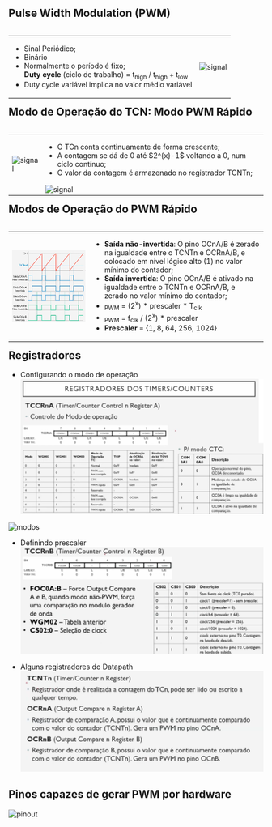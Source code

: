 ## Pulse Width Modulation (PWM)

 <table style="float:right">
  <tr>
    <td>
      <ul>
        <li>Sinal Periódico;</li>
        <li>Binário</li>
        <li>Normalmente o período é fixo;</li>
        <math>
        <b>Duty cycle</b> (ciclo de trabalho) = t<sub>high</sub> / t<sub>high</sub> + t<sub>low</sub>
        </math>
        <li>Duty cycle variável implica no valor médio variável</li>
      </ul> 
    </td>
    <td>
     <img src="https://static.wixstatic.com/media/d63230_2efb8fc9651d4bfeaf816600ec662eb1~mv2.gif" alt="signal" width="100%" height="100%" style="vertical-align:middle">
    </td>
  </tr>
</table> 

## Modo de Operação do TCN: Modo PWM Rápido
<table style="float:right">
  <tr>
    <td>
     <img src="https://blogger.googleusercontent.com/img/b/R29vZ2xl/AVvXsEiU2S4JqB4NH_HpJ_yAoV54W4Gx7bHmvx5dVqaPvyWLoYrDGTOaDezWeToiUx3QiziC5_r_FxA1Prxcee0dFBLKeli2dvOw-8XMn2RM7McwpyTR1mvk38bfxvCYGqeMjRmEWjPMfRQSRUY/s1600/12.png" alt="signal" width="100%" height="100%" style="vertical-align:middle">
   </td>
   <td>
      <ul>
        <li>O TCn conta continuamente de forma crescente;</li>
        <li>A contagem se dá de 0 até $2^{x}-1$ voltando a 0, num ciclo contínuo;</li>
        <li>O valor da contagem é armazenado no registrador TCNTn;</li>
      </ul>
     <img src="https://www.electronicwings.com/storage/PlatformSection/TopicContent/55/description/timer%20value.png" alt="signal" width="50%" height="50%" style="vertical-align:middle">
    </td>
  </tr>
</table>

## Modos de Operação do PWM Rápido
<table style="float:right">
  <tr>
    <td>
     <img src="https://github.com/petrucior/ucontrolador/blob/main/lecture4/midia/ondas.png?raw=true" alt="signal" width="100%" height="100%" style="vertical-align:middle">
   </td>
   <td>
      <ul>
        <li><b>Saída não-invertida</b>: O pino OCnA/B é zerado na igualdade entre o TCNTn e OCRnA/B, e colocado em nível lógico alto (1) no valor mínimo do contador;</li>
        <li><b>Saída invertida</b>: O pino OCnA/B é ativado na igualdade entre o TCNTn e OCRnA/B, e zerado no valor mínimo do contador;</li>
        <li> <math>T<sub>PWM</sub> = (2<sup>x</sup>) * prescaler * T<sub>clk</sub></math> </li>
        <li> <math>f<sub>PWM</sub> = f<sub>clk</sub> / (2<sup>x</sup>) * prescaler </math> </li>
        <li> <math> <b>Prescaler</b> = {1, 8, 64, 256, 1024} </math> </li>
      </ul>
    </td>
  </tr>
</table>

## Registradores
- Configurando o modo de operação
![modo](https://github.com/petrucior/ucontrolador/blob/main/lecture3/midia/modos.png?raw=true)

![modos](https://www.arxterra.com/wp-content/uploads/2018/05/arduino_128.png)

- Definindo prescaler
![prescaler](https://github.com/petrucior/ucontrolador/blob/main/lecture3/midia/registerprescaler.png?raw=true)

- Alguns registradores do Datapath
![regdatapath](https://github.com/petrucior/ucontrolador/blob/main/lecture4/midia/regdatpath.png?raw=true)

## Pinos capazes de gerar PWM por hardware
![pinout](https://www.usinainfo.com.br/blog/wp-content/uploads/2018/03/Untitled-1.jpg)

